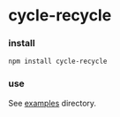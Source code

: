 # cycle-recycle

### install
`npm install cycle-recycle`

### use
See [examples](https://github.com/bloodyKnuckles/cycle-recycle/examples/) directory.
